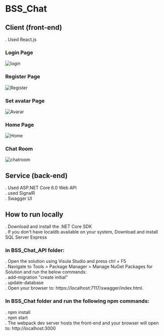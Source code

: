 # BSS_Chat

<h2>Client (front-end)</h2>
<p>. Used React.js </p>
<h3>Login Page</h3>
<img src="https://user-images.githubusercontent.com/60642006/190406459-07e18bc2-dff7-4aa2-88a6-d73c8df137eb.png" alt="login" />
<h3>Register Page</h3>
<img src="https://user-images.githubusercontent.com/60642006/190408379-e963976e-3775-4bdc-a14a-d1a2a102530b.png" alt="Register" />
<h3>Set avatar Page</h3>
<img src="https://user-images.githubusercontent.com/60642006/190411548-25a3312b-f3b1-4d95-b442-c47ec229138c.png" alt="Avarar" />
<h3>Home Page</h3>
<img src="https://user-images.githubusercontent.com/60642006/190411896-c58bf54d-fff1-4c08-a4dd-b507e71e9b42.png" alt="Home" />
<h3>Chat Room</h3>
<img src = "https://user-images.githubusercontent.com/60642006/190412326-7ecb2e07-29be-483b-b78c-50e87c42b598.png" alt="chatroom" />

<h2>Service (back-end) </h2>
<p>. Used ASP.NET Core 6.0 Web API <br/>
   . used SignalR <br/>
   . Swagger UI </p>
<h2>How to run locally</h2>
<p>. Download and install the .NET Core SDK <br/>. If you don't have localdb available on your system, Download and install SQL Server Express </p>

<h3>in BSS_Chat_API folder:</h3>
<p>. Open the solution using Visula Studio and press ctrl + F5 <br/>
. Navigate to Tools > Package Manager > Manage NuGet Packages for Solution and run the below commands: <br/>
. add-migration "create initial" <br/>
. update-database <br/>
. Open your browser to: https://localhost:7117/swagger/index.html. </p>

<h3>In BSS_Chat folder and run the following npm commands: </h3>
<p>. npm install <br/>
. npm start <br/>
. The webpack dev server hosts the front-end and your browser will open to: http://localhost:3000 <p/>
